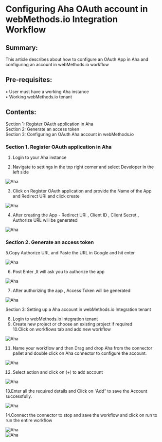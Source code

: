  
# Configuring Aha OAuth account in webMethods.io Integration Workflow <br/>

## Summary:
   
This article describes about how to configure an OAuth App in Aha and configuring an account in webMethods.io workflow<br/> 

## Pre-requisites:
•	User must have a working Aha instance <br/>
•	Working webMethods.io tenant <br/> 

## Contents:

Section 1: Register OAuth application in Aha <br/> 
Section 2: Generate an access token <br/> 
Section 3: Configuring an OAuth Aha account in webMethods.io <br/> 


### Section 1. Register OAuth application in Aha <br/> 

 1. Login to your Aha instance <br/>

 2. Navigate to settings in the top right corner and select Developer in the left side <br/>

![Aha](images/1.png)<br/>

 3. Click on Register OAuth application and provide the Name of the App and Redirect URI and click create <br/>

![Aha](images/2.png)<br/>

 4. After creating the App - Redirect URI , Client ID , Client Secret , Authorize URL will be generated <br/>

![Aha](images/3.png)<br/>

### Section 2. Generate an access token <br/> 

 5.Copy Authorize URL and Paste the URL in Google and hit enter <br/>

![Aha](images/4.png)<br/>

 6.	Post Enter ,It will ask you to authorize the app <br/>
 
![Aha](images/5.png)<br/>

 7.	After authorizing the app , Access Token will be generated <br/>

![Aha](images/6.png)<br/>

Section 3: Setting up a Aha account in webMethods.io Integration tenant

 8.	Login to webMethods.io Integration tenant <br/>
 9.	Create new project or choose an existing project if required <br/>
 10.Click on workflows tab and add new workflow <br/>

![Aha](images/7.png)<br/>
 
 11. Name your workflow and then Drag and drop Aha from the connector pallet and double click on Aha connector to configure the account. <br/>

![Aha](images/8.png)<br/>

 12. Select action  and click on (+) to add account <br/>

![Aha](images/9.png)<br/>
 
 13.Enter all the required details and Click on “Add” to save the Account successfully. <br/>

![Aha](images/10.png)<br/>

 14.Connect the connector to stop and save the workflow and click on run to run the entire workflow <br/>

![Aha](images/11.png)<br/>
![Aha](images/12.png)<br/>





